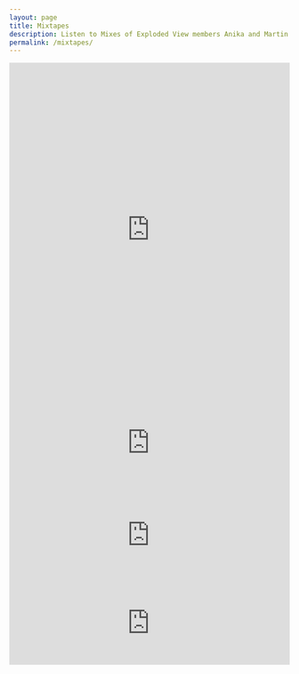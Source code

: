 ```yaml
---
layout: page
title: Mixtapes
description: Listen to Mixes of Exploded View members Anika and Martin on Soundcloud or Spotify
permalink: /mixtapes/
---
```

<div>
  <iframe src="https://open.spotify.com/user/explodedviewer/playlist/5FRIAoshx8Z3xM4Y4nauHQ?si=vMjHrMNQSO2xfBlbRRiEcA" width="100%" height="600" frameborder="0" allowtransparency="true" allow="encrypted-media"></iframe>
</div>

<iframe width="100%" height="166" scrolling="no" frameborder="no" allow="autoplay" src="https://w.soundcloud.com/player/?url=https%3A//api.soundcloud.com/tracks/278341845&color=%23ff5500&auto_play=false&hide_related=false&show_comments=true&show_user=true&show_reposts=false&show_teaser=true"></iframe>

<iframe width="100%" height="166" scrolling="no" frameborder="no" allow="autoplay" src="https://w.soundcloud.com/player/?url=https%3A//api.soundcloud.com/tracks/326927023&color=%23ff5500&auto_play=false&hide_related=false&show_comments=true&show_user=true&show_reposts=false&show_teaser=true"></iframe>

<iframe src="https://open.spotify.com/embed/user/neolyd/playlist/7q7s7G2f53cfxBIkGCliVw" width="100%" height="" frameborder="0" allowtransparency="true" allow="encrypted-media"></iframe>
